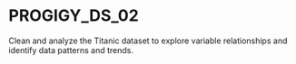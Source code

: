 # PROGIGY_DS_02
Clean and analyze the Titanic dataset to explore variable relationships and identify data patterns and trends.
